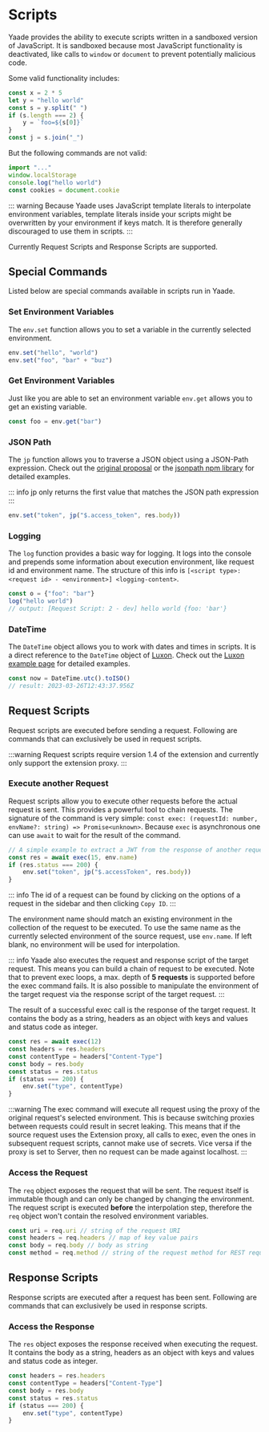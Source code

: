 # Scripts

Yaade provides the ability to execute scripts written in a sandboxed version of JavaScript. It is sandboxed because most JavaScript functionality
is deactivated, like calls to `window` or `document` to prevent potentially malicious code.

Some valid functionality includes:

```javascript
const x = 2 * 5
let y = "hello world"
const s = y.split(" ")
if (s.length === 2) {
    y = `foo=${s[0]}`
}
const j = s.join("_")
```

But the following commands are not valid:

```javascript
import "..."
window.localStorage
console.log("hello world")
const cookies = document.cookie
```

::: warning
Because Yaade uses JavaScript template literals to interpolate environment variables, template literals inside your scripts might be overwritten by your environment if keys match. It is therefore generally discouraged to use them in scripts.
:::

Currently Request Scripts and Response Scripts are supported.

## Special Commands

Listed below are special commands available in scripts run in Yaade.

### Set Environment Variables

The  `env.set` function allows you to set a variable in the currently selected environment.

```javascript
env.set("hello", "world")
env.set("foo", "bar" + "buz")
```

### Get Environment Variables

Just like you are able to set an environment variable `env.get` allows you to get an existing variable.

```javascript
const foo = env.get("bar")
```

### JSON Path

The `jp` function allows you to traverse a JSON object using a JSON-Path expression. Check out the [original proposal](https://goessner.net/articles/JsonPath/) or the [jsonpath npm library](https://www.npmjs.com/package/jsonpath) for detailed examples.

::: info
jp only returns the first value that matches the JSON path expression
:::

```javascript
env.set("token", jp("$.access_token", res.body))
```

### Logging

The `log` function provides a basic way for logging. It logs into the console and prepends some information about execution environment, like
request id and environment name. The structure of this info is `[<script type>: <request id> - <environment>] <logging-content>`.

```javascript
const o = {"foo": "bar"}
log("hello world")
// output: [Request Script: 2 - dev] hello world {foo: 'bar'}
```

### DateTime

The `DateTime` object allows you to work with dates and times in scripts. It is a direct reference to the `DateTime` object of [Luxon](https://moment.github.io/luxon/#/). Check out the [Luxon example page](https://moment.github.io/luxon/demo/global.html) for detailed examples.

```javascript
const now = DateTime.utc().toISO()
// result: 2023-03-26T12:43:37.956Z
```

## Request Scripts

Request scripts are executed before sending a request. Following are commands that can exclusively be used in request scripts.

:::warning
Request scripts require version 1.4 of the extension and currently only support the extension proxy.
:::

### Execute another Request

Request scripts allow you to execute other requests before the actual request is sent. This provides a powerful tool to chain requests.
The signature of the command is very simple: `const exec: (requestId: number, envName?: string) => Promise<unknown>`. Because `exec` is asynchronous
one can use `await` to wait for the result of the command.

```javascript
// A simple example to extract a JWT from the response of another request
const res = await exec(15, env.name)
if (res.status === 200) {
    env.set("token", jp("$.accessToken", res.body))
}
```

::: info
The id of a request can be found by clicking on the options of a request in the sidebar and then clicking `Copy ID`.
:::

The environment name should match an existing environment in the collection of the request to be executed. To use the same name as the currently selected environment of the source request, use `env.name`. If left blank, no environment will be used for interpolation.

::: info
Yaade also executes the request and response script of the target request. This means you can build a chain of request to be executed.
Note that to prevent exec loops, a max. depth of **5 requests** is supported before the exec command fails. It is also possible to manipulate the
environment of the target request via the response script of the target request.
:::

The result of a successful exec call is the response of the target request. It contains the body as a string, headers as an object with keys and values and status code as integer.

```javascript
const res = await exec(12)
const headers = res.headers
const contentType = headers["Content-Type"]
const body = res.body
const status = res.status
if (status === 200) {
    env.set("type", contentType)
}
```

:::warning
The exec command will execute all request using the proxy of the original request's selected environment. This is because switching proxies between requests could result in secret leaking. This means that if the source request uses the Extension proxy, all calls to exec, even the ones in subsequent request scripts, cannot make use of secrets. Vice versa if the proxy is set to Server, then no request can be made against localhost.
:::

### Access the Request

The `req` object exposes the request that will be sent. The request itself is immutable though and can only be changed by changing the environment.
The request script is executed **before** the interpolation step, therefore the `req` object won't contain the resolved environment variables.

```javascript
const uri = req.uri // string of the request URI
const headers = req.headers // map of key value pairs
const body = req.body // body as string
const method = req.method // string of the request method for REST requests
```

## Response Scripts

Response scripts are executed after a request has been sent. Following are commands that can exclusively be used in response scripts.

### Access the Response

The `res` object exposes the response received when executing the request. It contains the body as a string, headers as an object with keys and values and status code as integer.

```javascript
const headers = res.headers
const contentType = headers["Content-Type"]
const body = res.body
const status = res.status
if (status === 200) {
    env.set("type", contentType)
}
```
